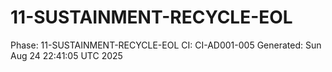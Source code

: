 # 11-SUSTAINMENT-RECYCLE-EOL
Phase: 11-SUSTAINMENT-RECYCLE-EOL
CI: CI-AD001-005
Generated: Sun Aug 24 22:41:05 UTC 2025
